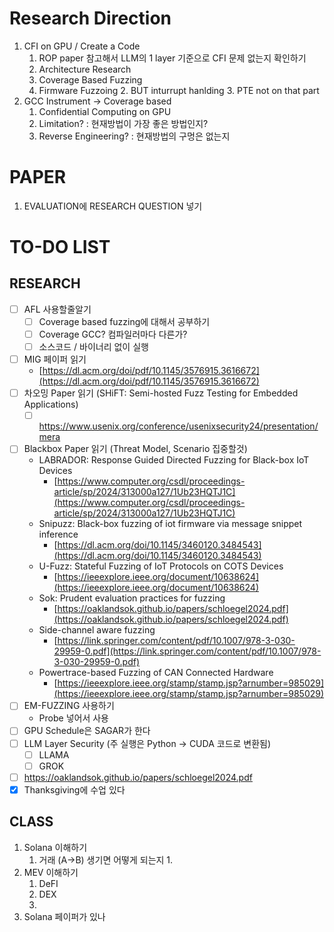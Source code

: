 # Research Direction
1. CFI on GPU / Create a Code
	1. ROP paper 참고해서 LLM의 1 layer 기준으로 CFI 문제 없는지 확인하기
	2. Architecture Research
	3. Coverage Based Fuzzing
	4. Firmware Fuzzoing
		2. BUT inturrupt hanlding
		3. PTE not on that part
2. GCC Instrument -> Coverage based
	1. Confidential Computing on GPU
	2. Limitation? : 현재방법이 가장 좋은 방법인지?
	3. Reverse Engineering? : 현재방법의 구멍은 없는지
	  
# **PAPER**

1. EVALUATION에 RESEARCH QUESTION 넣기
# **TO-DO LIST**

## **RESEARCH**

- [ ] AFL 사용할줄알기
	- [ ] Coverage based fuzzing에 대해서 공부하기
	- [ ] Coverage GCC? 컴파일러마다 다른가?
	- [ ] 소스코드 / 바이너리 없이 실행
- [ ] MIG 페이퍼 읽기
	- [https://dl.acm.org/doi/pdf/10.1145/3576915.3616672](https://dl.acm.org/doi/pdf/10.1145/3576915.3616672)
- [ ] 차오밍 Paper 읽기 (SHiFT: Semi-hosted Fuzz Testing for Embedded Applications)
	- [ ] https://www.usenix.org/conference/usenixsecurity24/presentation/mera
- [ ] Blackbox Paper 읽기 (Threat Model, Scenario 집중할것)
	- LABRADOR: Response Guided Directed Fuzzing for Black-box IoT Devices
		- [https://www.computer.org/csdl/proceedings-article/sp/2024/313000a127/1Ub23HQTJ1C](https://www.computer.org/csdl/proceedings-article/sp/2024/313000a127/1Ub23HQTJ1C)
	- Snipuzz: Black-box fuzzing of iot firmware via message snippet inference
		- [https://dl.acm.org/doi/10.1145/3460120.3484543](https://dl.acm.org/doi/10.1145/3460120.3484543)
	- U-Fuzz: Stateful Fuzzing of IoT Protocols on COTS Devices
		- [https://ieeexplore.ieee.org/document/10638624](https://ieeexplore.ieee.org/document/10638624)
	- Sok: Prudent evaluation practices for fuzzing
		- [https://oaklandsok.github.io/papers/schloegel2024.pdf](https://oaklandsok.github.io/papers/schloegel2024.pdf)
	- Side-channel aware fuzzing
		- [https://link.springer.com/content/pdf/10.1007/978-3-030-29959-0.pdf](https://link.springer.com/content/pdf/10.1007/978-3-030-29959-0.pdf)
	- Powertrace-based Fuzzing of CAN Connected Hardware
		- [https://ieeexplore.ieee.org/stamp/stamp.jsp?arnumber=985029](https://ieeexplore.ieee.org/stamp/stamp.jsp?arnumber=985029)
- [ ] EM-FUZZING 사용하기
	- Probe 넣어서 사용
- [ ] GPU Schedule은 SAGAR가 한다
- [ ] LLM Layer Security (주 실행은 Python -> CUDA 코드로 변환됨)
	- [ ] LLAMA
	- [ ] GROK
- [ ] https://oaklandsok.github.io/papers/schloegel2024.pdf
- [x] Thanksgiving에 수업 있다

## **CLASS**
1. Solana 이해하기
	1. 거래 (A->B) 생기면 어떻게 되는지
		1. 
2. MEV 이해하기
	1. DeFI
	2. DEX
	3. 
3. Solana 페이퍼가 있나

